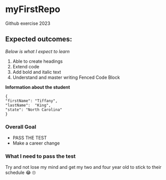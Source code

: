 # myFirstRepo
Github exercise 2023
## Expected outcomes:
*Below is what I expect to learn*
1. Able to create headings
2. Extend code
3. Add bold and italic text
4. Understand and master writing Fenced Code Block

**Information about the student**
```
{
"firstName": "Tiffany",
"lastName":  "King",
"state": "North Carolina"
}
```

### Overall Goal
- PASS THE TEST
- Make a career change

### What I need to pass the test
Try and not lose my mind and get my two and four year old to stick to their schedule 😂 🙄
